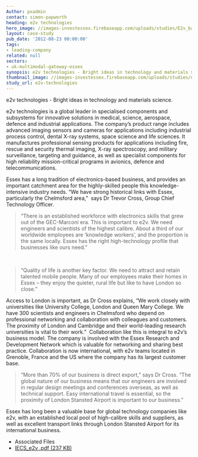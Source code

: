 ```yaml
---
Author: pxadmin
contact: simon-papworth
heading: e2v technologies
hero_image: //images-investessex.firebaseapp.com/uploads/studies/E2v_banner.jpg
layout: case-study
pub_date: '2012-08-23 00:00:00'
tags: 
- leading-company
related: null
sectors:
- uk-multimodal-gateway-essex
synopsis: e2v technologies - Bright ideas in technology and materials science.
thumbnail_image: //images-investessex.firebaseapp.com/uploads/studies/e2v_Tile.jpg
study_url: e2v-technologies
---
```


<p>e2v technologies - Bright ideas in technology and materials science.</p><p>e2v technologies is a global leader in specialised components and subsystems for innovative solutions in medical, science, aerospace, defence and industrial applications. The company’s product range includes advanced imaging sensors and cameras for applications including industrial process control, dental X-ray systems, space science and life sciences. It manufactures professional sensing products for applications including fire, rescue and security thermal imaging, X-ray spectroscopy, and military surveillance, targeting and guidance, as well as specialist components for high reliability mission-critical programs in avionics, defence and telecommunications.</p><p>Essex has a long tradition of electronics-based business, and provides an important catchment area for the highly-skilled people this knowledge-intensive industry needs. “We have strong historical links with Essex, particularly the Chelmsford area,”  says Dr Trevor Cross, Group Chief Technology Officer.</p><blockquote><p>“There is an established workforce with electronics skills that grew out of the GEC-Marconi era. This is important to e2v. We need engineers and scientists of the highest calibre. About a third of our worldwide employees are ‘knowledge workers’, and the proportion is the same locally. Essex has the right high-technology profile that businesses like ours need.”</p></blockquote><p> </p><blockquote><p>“Quality of life is another key factor. We need to attract and retain talented mobile people. Many of our employees make their homes in Essex – they enjoy the quieter, rural life but like to have London so close.”</p></blockquote><p>Access to London is important, as Dr Cross explains, “We work closely with universities like University College, London and Queen Mary College. We have 300 scientists and engineers in Chelmsford who depend on professional networking and collaboration with colleagues and customers. The proximity of London and Cambridge and their world-leading research universities is vital to their work.”  Collaboration like this is integral to e2v’s business model. The company is involved with the Essex Research and Development Network which is valuable for networking and sharing best practice. Collaboration is now international, with e2v teams located in Grenoble, France and the US where the company has its largest customer base.</p><blockquote><p>“More than 70% of our business is direct export,” says Dr Cross. “The global nature of our business means that our engineers are involved in regular design meetings and conferences overseas, as well as technical support. Easy international travel is essential, so the proximity of London Stansted Airport is important to our business.”</p></blockquote><p>Essex has long been a valuable base for global technology companies like e2v, with an established local pool of high-calibre skills and suppliers, as well as excellent transport links through London Stansted Airport for its international business.</p> <ul class='downloadable-files'><li class='header'>Associated Files</li><li><a alt='' class='btn' href='//images-investessex.firebaseapp.com/uploads/studies/IECS_e2v.pdf' target='_blank'>IECS_e2v .pdf <span>(237 KB)</span></a></li></ul>